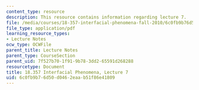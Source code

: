 ```yaml
---
content_type: resource
description: This resource contains information regarding lecture 7.
file: /media/courses/18-357-interfacial-phenomena-fall-2010/6c0fb9b76d50d0462eaab51f86e41809_MIT18_357F10_Lecture7.pdf
file_type: application/pdf
learning_resource_types:
- Lecture Notes
ocw_type: OCWFile
parent_title: Lecture Notes
parent_type: CourseSection
parent_uid: 7f527b70-1f91-9b78-3dd2-65591d268288
resourcetype: Document
title: 18.357 Interfacial Phenomena, Lecture 7
uid: 6c0fb9b7-6d50-d046-2eaa-b51f86e41809
---
```

